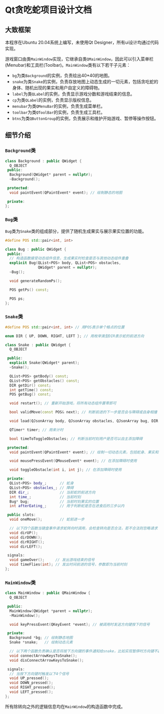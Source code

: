 # Qt贪吃蛇项目设计文档

## 大致框架

本程序在Ubuntu 20.04系统上编写，未使用Qt Designer，所有ui设计均通过代码实现。

游戏窗口由类`MainWindow`实现，它继承自类`QMainWindow`，因此可以引入菜单栏(Menubar)和工具栏(Toolbar)。`MainWindow`类有以下若干子元素：

- `bg`为类`Background`的实例，负责绘出40*40的地图。
- `snake`为类`Snake`的实例，负责存放地图上动态生成的一切元素，包括贪吃蛇的身体、随机出现的果实和用户自定义的障碍物。
- `label`为类`QLabel`的实例，负责显示游戏分数和游戏结束的信息。
- `cp`为类`QLabel`的实例，负责显示版权信息。
- `menubar`为类`QMenuBar`的实例，负责生成菜单栏。
- `toolbar`为类`QToolBar`的实例，负责生成工具栏。
- `btns`为类`QButtonGroup`的实例，负责展示和维护开始游戏、暂停等操作按钮。

## 细节介绍

### `Background`类

```cpp
class Background : public QWidget {
  Q_OBJECT
 public:
  Background(QWidget* parent = nullptr);
  ~Background();

 protected:
  void paintEvent(QPaintEvent* event); // 绘制静态的地图

 private:
};
```

### `Bug`类

`Bug`类为`Snake`类的组成部分，提供了随机生成果实与展示果实位置的功能。

```cpp
#define POS std::pair<int, int>

class Bug : public QWidget {
 public:
  // 构造函数接受动态组件信息，生成果实时检查是否与其他动态组件重叠
  explicit Bug(QList<POS> body, QList<POS> obstacles,
               QWidget* parent = nullptr);
  ~Bug();

  void generateRandomPs();

  POS getPs() const;

  POS ps;
};
```

### `Snake`类

```cpp
#define POS std::pair<int, int> // 用POS表示单个格点的位置

enum DIR { UP, DOWN, RIGHT, LEFT }; // 用枚举类型DIR表示蛇的前进方向

class Snake : public QWidget {
  Q_OBJECT

 public:
  explicit Snake(QWidget* parent);
  ~Snake();

  QList<POS> getBody() const;
  QList<POS> getObstacles() const;
  DIR getDir() const;
  int getTime() const;
  POS getBug() const;

  void restart(); // 重新开始游戏，将所有动态组件置零即可

  bool validMove(const POS& next); // 判断前进的下一步是否会与障碍或自身相撞

  void load(QJsonArray body, QJsonArray obstacles, QJsonArray bug, DIR dir, int time); // 从文件读入当前状态，调用方负责异常处理和语法分析

  QTimer* timer; // 用来计时

  bool timeToToggleObstacles; // 判断当前时刻用户是否可以自主添加障碍

 protected:
  void paintEvent(QPaintEvent* event); // 绘制一切动态元素，包括蛇身、果实和障碍

  void mousePressEvent(QMouseEvent* event); // 在添加障碍时使用

  void toggleObstacle(int i, int j); // 在添加障碍时使用

 private:
  QList<POS> body_;      // 蛇身
  QList<POS> obstacles_; // 障碍
  DIR dir_;              // 当前蛇的前进方向
  int time_;             // 当前时刻
  Bug* bug;              // 当前时刻果实的位置
  int afterEating_;      // 用于判断蛇是否在进食后的三步以内

 public slots:
  void oneMove();        // 蛇前进一步

  // 以下四个函数当键盘事件请求蛇转向时调用，会检查转向是否合法，若不合法则忽略请求
  void dirUP();
  void dirDOWN();
  void dirRIGHT();
  void dirLEFT();

 signals:
  void gameOver();     // 发出游戏结束的信号
  void timeFlies(int); // 发出时间前进的信号，参数即为当前时刻
};
```

### `MainWindow`类

```cpp
class MainWindow : public QMainWindow {
  Q_OBJECT

 public:
  MainWindow(QWidget *parent = nullptr);
  ~MainWindow();

  void keyPressEvent(QKeyEvent *event); // 被调用时发送方向键按下的信号

 private:
  Background *bg; // 绘制静态地图
  Snake *snake;   // 绘制动态元素

  // 以下两个函数负责确认是否将按下方向键的事件通知给snake，比如实现暂停时方向键不起作用
  void connectArrowKeysToSnake();
  void disConnectArrowKeysToSnake();

 signals:
  // 当按下方向键时触发以下4个信号
  void UP_pressed();
  void DOWN_pressed();
  void RIGHT_pressed();
  void LEFT_pressed();
};
```

所有除转向之外的逻辑信息均在`MainWindow`的构造函数中完成。
